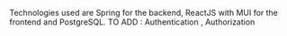 Technologies used are Spring for the backend, ReactJS with MUI for the frontend and PostgreSQL.
TO ADD : Authentication , Authorization
